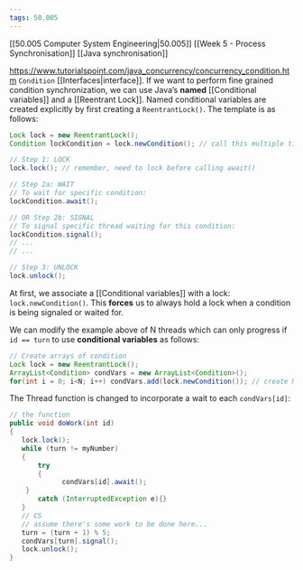```yaml
---
tags: 50.005
---
```

[[50.005 Computer System Engineering|50.005]]
[[Week 5 - Process Synchronisation]]
[[Java synchronisation]]

https://www.tutorialspoint.com/java_concurrency/concurrency_condition.htm
`Condition` [[Interfaces|interface]].
If we want to perform fine grained condition synchronization, we can use Java’s **named** [[Conditional variables]] and a [[Reentrant Lock]]. Named conditional variables are created explicitly by first creating a `ReentrantLock()`. The template is as follows:

```java
Lock lock = new ReentrantLock();
Condition lockCondition = lock.newCondition(); // call this multiple times if you have more than 1 condition

// Step 1: LOCK
lock.lock(); // remember, need to lock before calling await()

// Step 2a: WAIT
// To wait for specific condition: 
lockCondition.await();

// OR Step 2b: SIGNAL
// To signal specific thread waiting for this condition: 
lockCondition.signal();
// ... 
// ...

// Step 3: UNLOCK
lock.unlock();
```

At first, we associate a [[Conditional variables]] with a lock: `lock.newCondition()`. This **forces** us to always hold a lock when a condition is being signaled or waited for.

We can modify the example above of N threads which can only progress if `id == turn` to use **conditional variables** as follows:

```java
// Create arrays of condition
Lock lock = new ReentrantLock();
ArrayList<Condition> condVars = new ArrayList<Condition>();
for(int i = 0; i<N; i++) condVars.add(lock.newCondition()); // create N conditions, one for each Thread
```

The Thread function is changed to incorporate a wait to each `condVars[id]`:

```java
// the function
public void doWork(int id)
{
   lock.lock();
   while (turn != myNumber)
   {
       try
       {
             condVars[id].await(); 
	}
       catch (InterruptedException e){}
   }
   // CS
   // assume there's some work to be done here...
   turn = (turn + 1) % 5;
   condVars[turn].signal(); 
   lock.unlock();
}
```